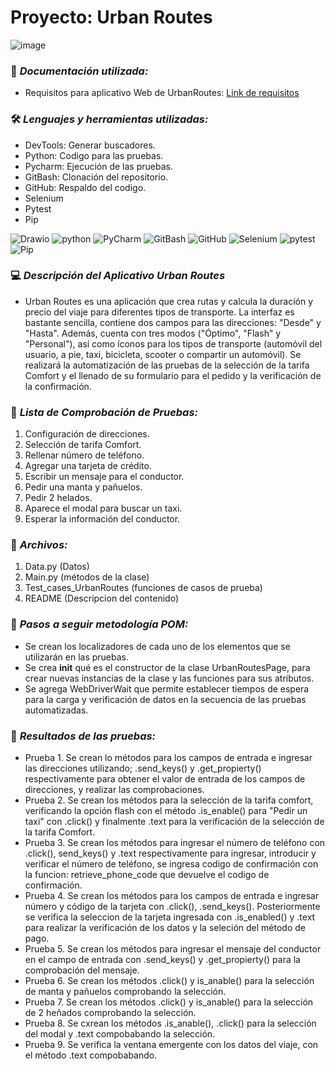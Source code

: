 # Proyecto: Urban Routes

![image](https://github.com/user-attachments/assets/2f64ea02-82a9-45e3-bbae-5d41a2232e2c)

### :page_facing_up: *Documentación utilizada:* 
- Requisitos para aplicativo Web de UrbanRoutes:  [Link de requisitos](https://cnt-9aea8897-4d05-4697-990a-d321c45463a6.containerhub.tripleten-services.com/)

### 🛠️ *Lenguajes y herramientas utilizadas:*
<div id="header" align="left">
  
- DevTools: Generar buscadores.
- Python: Codigo para las pruebas.
- Pycharm: Ejecución de las pruebas.
- GitBash: Clonación del repositorio.
- GitHub: Respaldo del codigo.
- Selenium
- Pytest
- Pip

<img decoding="async" src="https://img.shields.io/badge/DevTools-D80B01?style=for-the-badge&logo=Drawio&logoColor=white" alt="Drawio"/>
<img decoding="async" src="https://img.shields.io/badge/Python-0052CC?style=for-the-badge&logo=python&logoColor=white" alt="python"/>
<img decoding="async" src="https://img.shields.io/badge/PyCharm-808000.svg?&style=for-the-badge&logo=PyCharm&logoColor=white" alt="PyCharm"/>
<img decoding="async" src="https://img.shields.io/badge/Git_Bash-D89B01?&style=for-the-badge&logo=GitBash&logoColor=white" alt="GitBash"/>
<img decoding="async" src="https://img.shields.io/badge/GitHub-000000.svg?&style=for-the-badge&logo=GitHub&logoColor=white" alt="GitHub"/>
<img decoding="async" src="https://img.shields.io/badge/Selenium-008000?style=for-the-badge&logo=Selenium&logoColor=white" alt="Selenium"/>
<img decoding="async" src="https://img.shields.io/badge/Pytest-0052CC?style=for-the-badge&logo=pytest&logoColor=white" alt="pytest"/>
<img decoding="async" src="https://img.shields.io/badge/Pip-30D5C8?style=for-the-badge&logo=Pip&logoColor=white" alt="Pip"/>

### :computer:  *Descripción del Aplicativo Urban Routes* 
- Urban Routes es una aplicación que crea rutas y calcula la duración y precio del viaje para diferentes tipos de transporte. La interfaz es bastante sencilla, contiene dos campos para las direcciones: "Desde" y "Hasta". Además, cuenta con tres modos ("Óptimo", "Flash" y "Personal"), así como íconos para los tipos de transporte (automóvil del usuario, a pie, taxi, bicicleta, scooter o compartir un automóvil). Se realizará la automatización de las pruebas de la selección de la tarifa Comfort y el llenado de su formulario para el pedido y la verificación de la confirmación.

### :page_facing_up: *Lista de Comprobación de Pruebas:*  

1. Configuración de direcciones.
2. Selección de tarifa Comfort.
3. Rellenar número de teléfono.
4. Agregar una tarjeta de crédito.
5. Escribir un mensaje para el conductor.
6. Pedir una manta y pañuelos.
7. Pedir 2 helados.
8. Aparece el modal para buscar un taxi.
9. Esperar la información del conductor.

### :file_folder: *Archivos:* 
1. Data.py (Datos)
2. Main.py (métodos de la clase)
3. Test_cases_UrbanRoutes (funciones de casos de prueba)
4. README (Descripcion del contenido)

### :paw_prints: *Pasos a seguir metodología POM:* 
- Se crean los localizadores de cada uno de los elementos que se utilizarán en las pruebas.
- Se crea __init__ qué es el constructor de la clase UrbanRoutesPage, para crear nuevas instancias de la clase y 
las funciones para sus atributos.
- Se agrega WebDriverWait que permite establecer tiempos de espera para la carga y verificación de datos en la 
secuencia de las pruebas automatizadas.

### 🧪 *Resultados de las pruebas:* 
  - Prueba 1. 
Se crean lo métodos para los campos de entrada e ingresar las direcciones utilizando;
.send_keys() y .get_propierty() respectivamente para obtener el valor de entrada de los campos de direcciones,
y realizar las comprobaciones.
  - Prueba 2. 
Se crean los métodos para la selección de la tarifa  comfort, verificando la opción flash con 
el método .is_enable() para "Pedir un taxi" con .click() y finalmente .text para la verificación de la 
selección de la tarifa Comfort.
  - Prueba 3. 
Se crean los métodos para ingresar el número de teléfono con .click(), send_keys() y .text respectivamente 
para ingresar, introducir y verificar el número de teléfono, se ingresa codigo de confirmación con la funcion:
retrieve_phone_code que devuelve el codigo de confirmación.
  - Prueba 4. 
Se crean los métodos para los campos de entrada e ingresar número y código de la tarjeta con .click(), 
.send_keys(). Posteriormente se verifica la seleccion de la tarjeta ingresada con .is_enabled() y .text para realizar
la verificación de los datos y la seleción del método de pago.
  - Prueba 5. 
Se crean los métodos para ingresar el mensaje del conductor en el campo de entrada con .send_keys() y 
.get_propierty() para la comprobación del mensaje.
  - Prueba 6. 
Se crean los métodos .click() y is_anable() para la selección de manta y pañuelos comprobando la selección.
  - Prueba 7.
Se crean los métodos .click() y is_anable() para la selección de 2 heñados comprobando la selección.
  - Prueba 8.
Se cxrean los métodos .is_anable(), .click() para la selección del modal y .text compobabando la selección.
  - Prueba 9. 
Se verifica la ventana emergente con los datos del viaje, con el método .text compobabando.

